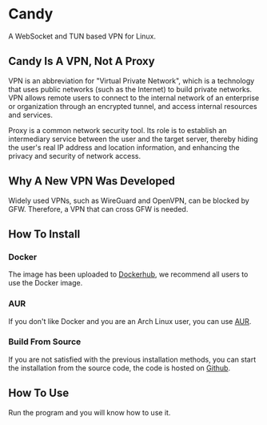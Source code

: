 # Candy

A WebSocket and TUN based VPN for Linux.

## Candy Is A VPN, Not A Proxy

VPN is an abbreviation for "Virtual Private Network", which is a technology that uses public networks (such as the Internet) to build private networks. VPN allows remote users to connect to the internal network of an enterprise or organization through an encrypted tunnel, and access internal resources and services.

Proxy is a common network security tool. Its role is to establish an intermediary service between the user and the target server, thereby hiding the user's real IP address and location information, and enhancing the privacy and security of network access.

## Why A New VPN Was Developed

Widely used VPNs, such as WireGuard and OpenVPN, can be blocked by GFW. Therefore, a VPN that can cross GFW is needed.

## How To Install

### Docker

The image has been uploaded to [Dockerhub](https://hub.docker.com/r/lanthora/candy), we recommend all users to use the Docker image.

### AUR

If you don't like Docker and you are an Arch Linux user, you can use [AUR](https://aur.archlinux.org/packages/candy).

### Build From Source

If you are not satisfied with the previous installation methods, you can start the installation from the source code, the code is hosted on [Github](https://github.com/lanthora/candy).

## How To Use

Run the program and you will know how to use it.
